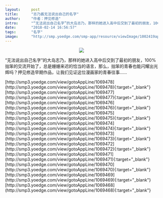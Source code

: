 ```yaml
---
layout:     post
title:      "志乃酱无法说出自己的名字"
author:     "作者：押见修造"
intro:      "“无法说出自己名字”的大岛志乃，那样的她进入高中后交到了最初的朋友，100%拙笨的交流开始了，总是姗姗来迟的恰当的语言，那么，拙笨的青春也能闪耀出光辉吗？押见修造早期作品，让我们见证这位漫画家的青春往事……"
date:       "2018-02-14 16:56:57"
tags:       "名字"
image:      "http://smp.yoedge.com/smp-app/resource/viewImage/1002419appline.png"
---
```

<div style="text-align: center">
<p><img src="http://smp.yoedge.com/smp-app/resource/viewImage/1002419appline.png"/></p>
</div>
<p class="post-meta">
<span>“无法说出自己名字”的大岛志乃，那样的她进入高中后交到了最初的朋友，100%拙笨的交流开始了，总是姗姗来迟的恰当的语言，那么，拙笨的青春也能闪耀出光辉吗？押见修造早期作品，让我们见证这位漫画家的青春往事……</span>
</p>
[http://smp3.yoedge.com/view/gotoAppLine/1069478](http://smp3.yoedge.com/view/gotoAppLine/1069478){:target="_blank"}
[http://smp3.yoedge.com/view/gotoAppLine/1069477](http://smp3.yoedge.com/view/gotoAppLine/1069477){:target="_blank"}
[http://smp3.yoedge.com/view/gotoAppLine/1069476](http://smp3.yoedge.com/view/gotoAppLine/1069476){:target="_blank"}
[http://smp3.yoedge.com/view/gotoAppLine/1069475](http://smp3.yoedge.com/view/gotoAppLine/1069475){:target="_blank"}
[http://smp3.yoedge.com/view/gotoAppLine/1069474](http://smp3.yoedge.com/view/gotoAppLine/1069474){:target="_blank"}
[http://smp3.yoedge.com/view/gotoAppLine/1069473](http://smp3.yoedge.com/view/gotoAppLine/1069473){:target="_blank"}
[http://smp3.yoedge.com/view/gotoAppLine/1069472](http://smp3.yoedge.com/view/gotoAppLine/1069472){:target="_blank"}
[http://smp3.yoedge.com/view/gotoAppLine/1069471](http://smp3.yoedge.com/view/gotoAppLine/1069471){:target="_blank"}
[http://smp3.yoedge.com/view/gotoAppLine/1069470](http://smp3.yoedge.com/view/gotoAppLine/1069470){:target="_blank"}
[http://smp3.yoedge.com/view/gotoAppLine/1069469](http://smp3.yoedge.com/view/gotoAppLine/1069469){:target="_blank"}
[http://smp3.yoedge.com/view/gotoAppLine/1069468](http://smp3.yoedge.com/view/gotoAppLine/1069468){:target="_blank"}


